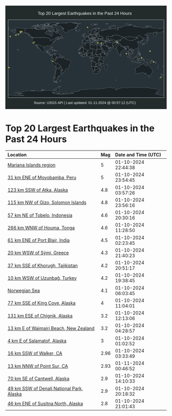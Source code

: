 ![Map](./map.png)

# Top 20 Largest Earthquakes in the Past 24 Hours

| Location | Mag | Date and Time (UTC) |
|:---|:---|:---|
| [Mariana Islands region](https://earthquake.usgs.gov/earthquakes/eventpage/us6000m2z8) | 5 | 01-10-2024 22:44:38 |
| [31 km ENE of Moyobamba, Peru](https://earthquake.usgs.gov/earthquakes/eventpage/us6000m2zs) | 5 | 01-10-2024 23:54:45 |
| [123 km SSW of Atka, Alaska](https://earthquake.usgs.gov/earthquakes/eventpage/us6000m2v5) | 4.8 | 01-10-2024 03:57:26 |
| [115 km NW of Gizo, Solomon Islands](https://earthquake.usgs.gov/earthquakes/eventpage/us6000m2zu) | 4.8 | 01-10-2024 23:56:16 |
| [57 km NE of Tobelo, Indonesia](https://earthquake.usgs.gov/earthquakes/eventpage/us6000m2ym) | 4.6 | 01-10-2024 20:30:16 |
| [266 km WNW of Houma, Tonga](https://earthquake.usgs.gov/earthquakes/eventpage/us6000m2w6) | 4.6 | 01-10-2024 11:28:50 |
| [61 km ENE of Port Blair, India](https://earthquake.usgs.gov/earthquakes/eventpage/us6000m2ux) | 4.5 | 01-10-2024 02:23:45 |
| [20 km WSW of Sými, Greece](https://earthquake.usgs.gov/earthquakes/eventpage/us6000m2yy) | 4.3 | 01-10-2024 21:40:23 |
| [37 km SSE of Khorugh, Tajikistan](https://earthquake.usgs.gov/earthquakes/eventpage/us6000m2yq) | 4.2 | 01-10-2024 20:51:17 |
| [10 km WSW of Uzunbağ, Turkey](https://earthquake.usgs.gov/earthquakes/eventpage/us6000m2yc) | 4.2 | 01-10-2024 19:38:45 |
| [Norwegian Sea](https://earthquake.usgs.gov/earthquakes/eventpage/us6000m2vh) | 4.1 | 01-10-2024 06:03:45 |
| [77 km SSE of King Cove, Alaska](https://earthquake.usgs.gov/earthquakes/eventpage/us6000m2w3) | 4 | 01-10-2024 11:04:01 |
| [131 km ESE of Chignik, Alaska](https://earthquake.usgs.gov/earthquakes/eventpage/ak024gqlgxh) | 3.2 | 01-10-2024 12:13:06 |
| [13 km E of Waimairi Beach, New Zealand](https://earthquake.usgs.gov/earthquakes/eventpage/us6000m2v7) | 3.2 | 01-10-2024 04:28:57 |
| [4 km E of Salamatof, Alaska](https://earthquake.usgs.gov/earthquakes/eventpage/us6000m2ut) | 3 | 01-10-2024 01:02:52 |
| [16 km SSW of Walker, CA](https://earthquake.usgs.gov/earthquakes/eventpage/nc73987281) | 2.96 | 01-10-2024 03:33:49 |
| [13 km NNW of Point Sur, CA](https://earthquake.usgs.gov/earthquakes/eventpage/nc73987616) | 2.93 | 01-11-2024 00:46:52 |
| [70 km SE of Cantwell, Alaska](https://earthquake.usgs.gov/earthquakes/eventpage/ak024grrr4j) | 2.9 | 01-10-2024 14:10:33 |
| [49 km SSW of Denali National Park, Alaska](https://earthquake.usgs.gov/earthquakes/eventpage/ak024gve2g6) | 2.9 | 01-10-2024 20:18:32 |
| [46 km ENE of Susitna North, Alaska](https://earthquake.usgs.gov/earthquakes/eventpage/ak024gvvvpq) | 2.8 | 01-10-2024 21:01:43 |
